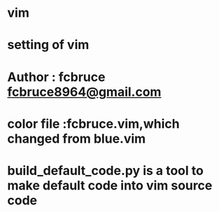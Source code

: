 vim
===
setting of vim
===
Author : fcbruce <fcbruce8964@gmail.com>
===
color file :fcbruce.vim,which changed from blue.vim
===
build_default_code.py is a tool to make default code into vim source code
===
